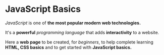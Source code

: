 # JavaScript Basics
<p><em>JavaScript</em> is one of <strong>the most popular modern web technologies.</strong></p>
<p>It's a <strong>powerful</strong> <em>programming language</em> that adds <strong>interactivity</strong> to a website.</p>

<p>Here a <strong>web page</strong> to be created, for <em>beginners</em>, to help complete learning <strong>HTML, CSS basics</strong> and to get started with <strong>JavaScript basics.</strong></p>

